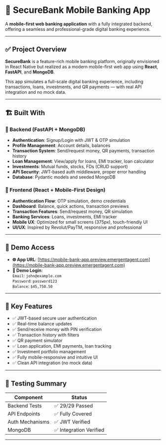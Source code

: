 # 🎉 SecureBank Mobile Banking App

A **mobile-first web banking application** with a fully integrated backend, offering a seamless and professional-grade digital banking experience.

---

## ✅ Project Overview

**SecureBank** is a feature-rich mobile banking platform, originally envisioned in React Native but realized as a modern mobile-first web app using **React**, **FastAPI**, and **MongoDB**.

This app simulates a full-scale digital banking experience, including transactions, loans, investments, and QR payments — with real API integration and no mock data.

---

## 🏗️ Built With

### 🔐 Backend (FastAPI + MongoDB)
- **Authentication**: Signup/Login with JWT & OTP simulation
- **Profile Management**: Account details, balances
- **Transaction System**: Send/request money, QR payments, transaction history
- **Loan Management**: View/apply for loans, EMI tracker, loan calculator
- **Investments**: Mutual funds, stocks, FDs (CRUD support)
- **API Security**: JWT-based auth middleware, proper error handling
- **Database**: Pydantic models and seeded MongoDB

### 🎨 Frontend (React + Mobile-First Design)
- **Authentication Flow**: OTP simulation, demo credentials
- **Dashboard**: Balance, quick actions, transaction previews
- **Transaction Features**: Send/request money, QR simulation
- **Banking Services**: Loans, investments, EMI tracker
- **Mobile UX**: Optimized for small screens (375px), touch-friendly UI
- **UI/UX**: Inspired by Revolut/PayTM, responsive and professional

---

## 🔑 Demo Access

- **🌐 App URL**: [https://mobile-bank-app.preview.emergentagent.com](https://mobile-bank-app.preview.emergentagent.com)
- **👤 Demo Login**:  
  `Email`: `john@example.com`  
  `Password`: `password123`  
  `Balance`: `$45,750.50`

---

## 🚀 Key Features

- ✅ JWT-based secure user authentication
- ✅ Real-time balance updates
- ✅ Send/receive money with PIN verification
- ✅ Transaction history with filters
- ✅ QR payment simulator
- ✅ Loan application, EMI payments, loan tracking
- ✅ Investment portfolio management
- ✅ Fully mobile-responsive and intuitive UI
- ✅ Clean API integration (no mock data)

---

## 🧪 Testing Summary

| Component       | Status      |
|-----------------|-------------|
| Backend Tests   | ✅ 29/29 Passed |
| API Endpoints   | ✅ Fully Covered |
| Auth Mechanisms | ✅ JWT Verified |
| MongoDB         | ✅ Integration Verified |

---
